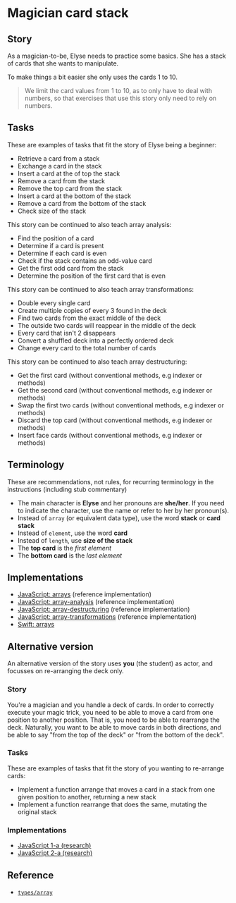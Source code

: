 # Magician card stack

## Story

As a magician-to-be, Elyse needs to practice some basics. She has a stack of cards that she wants to manipulate.

To make things a bit easier she only uses the cards 1 to 10.

> <!-- not part of the story -->
>
> We limit the card values from 1 to 10, as to only have to deal with numbers,
> so that exercises that use this story only need to rely on numbers.

## Tasks

These are examples of tasks that fit the story of Elyse being a beginner:

- Retrieve a card from a stack
- Exchange a card in the stack
- Insert a card at the of top the stack
- Remove a card from the stack
- Remove the top card from the stack
- Insert a card at the bottom of the stack
- Remove a card from the bottom of the stack
- Check size of the stack

This story can be continued to also teach array analysis:

- Find the position of a card
- Determine if a card is present
- Determine if each card is even
- Check if the stack contains an odd-value card
- Get the first odd card from the stack
- Determine the position of the first card that is even

This story can be continued to also teach array transformations:

- Double every single card
- Create multiple copies of every 3 found in the deck
- Find two cards from the exact middle of the deck
- The outside two cards will reappear in the middle of the deck
- Every card that isn't 2 disappears
- Convert a shuffled deck into a perfectly ordered deck
- Change every card to the total number of cards

This story can be continued to also teach array destructuring:

- Get the first card (without conventional methods, e.g indexer or methods)
- Get the second card (without conventional methods, e.g indexer or methods)
- Swap the first two cards (without conventional methods, e.g indexer or methods)
- Discard the top card (without conventional methods, e.g indexer or methods)
- Insert face cards (without conventional methods, e.g indexer or methods)

## Terminology

These are recommendations, not rules, for recurring terminology in the instructions (including stub commentary)

- The main character is **Elyse** and her pronouns are **she/her**. If you need to indicate the character, use the name or refer to her by her pronoun(s).
- Instead of `array` (or equivalent data type), use the word **stack** or **card stack**
- Instead of `element`, use the word **card**
- Instead of `length`, use **size of the stack**
- The **top card** is the _first element_
- The **bottom card** is the _last element_

## Implementations

- [JavaScript: arrays][implementation-javascript] (reference implementation)
- [JavaScript: array-analysis][implementation-javascript-2] (reference implementation)
- [JavaScript: array-destructuring][implementation-javascript-3] (reference implementation)
- [JavaScript: array-transformations][implementation-javascript-4] (reference implementation)
- [Swift: arrays][implementation-swift]

## Alternative version

An alternative version of the story uses **you** (the student) as actor, and focusses on re-arranging the deck only.

### Story

You're a magician and you handle a deck of cards. In order to correctly execute your magic trick, you need to be able to move a card from one position to another position. That is, you need to be able to rearrange the deck. Naturally, you want to be able to move cards in both directions, and be able to say "from the top of the deck" or "from the bottom of the deck".

### Tasks

These are examples of tasks that fit the story of you wanting to re-arrange cards:

- Implement a function arrange that moves a card in a stack from one given position to another, returning a new stack
- Implement a function rearrange that does the same, mutating the original stack

### Implementations

- [JavaScript 1-a (research)][implementation-javascript-research-1-a]
- [JavaScript 2-a (research)][implementation-javascript-research-2-a]

## Reference

- [`types/array`][types-array]

[types-array]: ../types/array.md
[implementation-javascript]: ../../languages/javascript/exercises/concept/arrays/.docs/instructions.md
[implementation-javascript-2]: ../../languages/javascript/exercises/concept/array-analysis/.docs/instructions.md
[implementation-javascript-3]: ../../languages/javascript/exercises/concept/array-destructuring/.docs/instructions.md
[implementation-javascript-4]: ../../languages/javascript/exercises/concept/array-transformations/.docs/instructions.md
[implementation-javascript-research-1-a]: https://github.com/exercism/research_experiment_1/tree/master/exercises/javascript-1-a
[implementation-javascript-research-2-a]: https://github.com/exercism/research_experiment_1/tree/master/exercises/javascript-2-a
[implementation-swift]: ../../languages/swift/exercises/concept/magician-in-training/.docs/instructions.md

